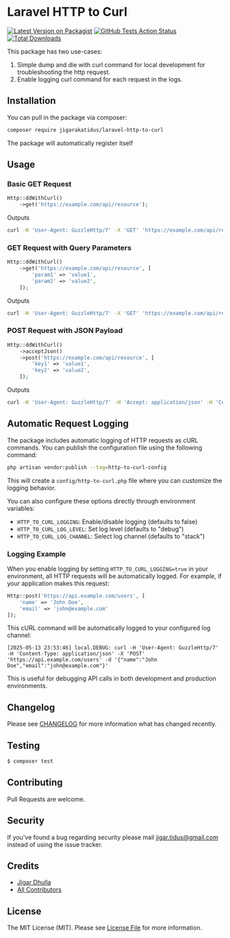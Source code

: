 # Laravel HTTP to Curl

[![Latest Version on Packagist](https://img.shields.io/packagist/v/jigarakatidus/laravel-http-to-curl.svg?style=flat-square)](https://packagist.org/packages/jigar-dhulla/laravel-http-to-curl)
[![GitHub Tests Action Status](https://img.shields.io/github/actions/workflow/status/jigar-dhulla/laravel-http-to-curl/php.yml?branch=main&label=tests&style=flat-square)](https://github.com/jigar-dhulla/laravel-http-to-curl/actions/workflows/php.yml)
[![Total Downloads](https://img.shields.io/packagist/dt/jigarakatidus/laravel-http-to-curl.svg?style=flat-square)](https://packagist.org/packages/jigarakatidus/laravel-http-to-curl)


This package has two use-cases:
1. Simple dump and die with curl command for local development for troubleshooting the http request.
2. Enable logging curl command for each request in the logs.

## Installation

You can pull in the package via composer:

``` bash
composer require jigarakatidus/laravel-http-to-curl
```

The package will automatically register itself

## Usage

### Basic GET Request

```php
Http::ddWithCurl()
    ->get('https://example.com/api/resource');
```

Outputs

```bash
curl -H 'User-Agent: GuzzleHttp/7' -X 'GET' 'https://example.com/api/resource'
```

### GET Request with Query Parameters

```php
Http::ddWithCurl()
    ->get('https://example.com/api/resource', [
        'param1' => 'value1',
        'param2' => 'value2',
    ]);
```

Outputs

```bash
curl -H 'User-Agent: GuzzleHttp/7' -X 'GET' 'https://example.com/api/resource?param1=value1&param2=value2'
```

### POST Request with JSON Payload

```php
Http::ddWithCurl()
    ->acceptJson()
    ->post('https://example.com/api/resource', [
        'key1' => 'value1',
        'key2' => 'value2',
    ]);
```

Outputs

```bash
curl -H 'User-Agent: GuzzleHttp/7' -H 'Accept: application/json' -H 'Content-Type: application/json' -X 'POST' 'https://example.com/api/resource' -d '{"key1":"value1","key2":"value2"}'
```

## Automatic Request Logging

The package includes automatic logging of HTTP requests as cURL commands. You can publish the configuration file using the following command:
```bash
php artisan vendor:publish --tag=http-to-curl-config
```
This will create a `config/http-to-curl.php` file where you can customize the logging behavior.

You can also configure these options directly through environment variables:

- `HTTP_TO_CURL_LOGGING`: Enable/disable logging (defaults to false)
- `HTTP_TO_CURL_LOG_LEVEL`: Set log level (defaults to "debug")
- `HTTP_TO_CURL_LOG_CHANNEL`: Select log channel (defaults to "stack")

### Logging Example

When you enable logging by setting `HTTP_TO_CURL_LOGGING=true` in your environment, all HTTP requests will be automatically logged. For example, if your application makes this request:

```php
Http::post('https://api.example.com/users', [
    'name' => 'John Doe',
    'email' => 'john@example.com'
]);
```

This cURL command will be automatically logged to your configured log channel:

```
[2025-05-13 23:53:46] local.DEBUG: curl -H 'User-Agent: GuzzleHttp/7' -H 'Content-Type: application/json' -X 'POST' 'https://api.example.com/users' -d '{"name":"John Doe","email":"john@example.com"}'
```

This is useful for debugging API calls in both development and production environments.


## Changelog

Please see [CHANGELOG](CHANGELOG.md) for more information what has changed recently.

## Testing

``` bash
$ composer test
```

## Contributing

Pull Requests are welcome.

## Security

If you've found a bug regarding security please mail [jigar.tidus@gmail.com](mailto:jigar.tidus@gmail.com) instead of using the issue tracker.

## Credits

- [Jigar Dhulla](https://github.com/jigarakatidus)
- [All Contributors](../../contributors)

## License

The MIT License (MIT). Please see [License File](LICENSE.md) for more information.
